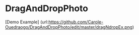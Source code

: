 # DragAndDropPhoto

[Demo Example] (url:https://github.com/Carole-Ouedraogo/DragAndDropPhoto/edit/master/dragNdropEx.png)


